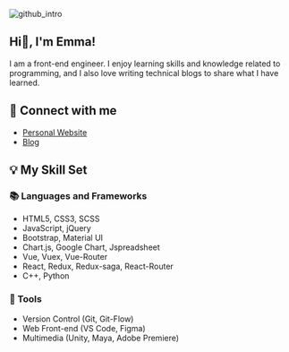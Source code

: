 ![github_intro](./github_intro.gif)

## Hi👋, I'm Emma!
I am a front-end engineer. I enjoy learning skills and knowledge related to programming, and I also love writing technical blogs to share what I have learned.

## 📎 Connect with me
- [Personal Website](https://Huiwen-Huang.github.io/)
- [Blog](https://Huiwen-Huang.github.io/blog/)

## 💡 My Skill Set

### 📚 Languages and Frameworks
- HTML5, CSS3, SCSS
- JavaScript, jQuery
- Bootstrap, Material UI
- Chart.js, Google Chart, Jspreadsheet
- Vue, Vuex, Vue-Router
- React, Redux, Redux-saga, React-Router
- C++, Python

### 🔧 Tools
- Version Control (Git, Git-Flow)
- Web Front-end (VS Code, Figma)
- Multimedia (Unity, Maya, Adobe Premiere)